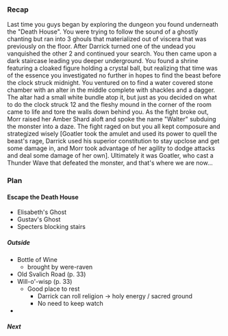 
### Recap

Last time you guys began by exploring the dungeon you found underneath the "Death House". You were trying to follow the sound of a ghostly chanting but ran into 3 ghouls that materialized out of viscera that was previously on the floor. After Darrick turned one of the undead you vanquished the other 2 and continued your search. You then came upon a dark staircase leading you deeper underground. You found a shrine featuring a cloaked figure holding a crystal ball, but realizing that time was of the essence you investigated no further in hopes to find the beast before the clock struck midnight. You ventured on to find a water covered stone chamber with an alter in the middle complete with shackles and a dagger. The altar had a small white bundle atop it, but just as you decided on what to do the clock struck 12 and the fleshy mound in the corner of the room came to life and tore the walls down behind you.
As the fight broke out, Morr raised her Amber Shard aloft and spoke the name "Walter" subduing the monster into a daze. The fight raged on but you all kept composure and strategized wisely [Goatler took the amulet and used its power to quell the beast's rage, Darrick used his superior constitution to stay upclose and get some damage in, and Morr took advantage of her agility to dodge attacks and deal some damage of her own]. Ultimately it was Goatler, who cast a Thunder Wave that defeated the monster, and that's where we are now...


### Plan
#### Escape the Death House
- Elisabeth's Ghost
- Gustav's Ghost
- Specters blocking stairs
##### Outside
- Bottle of Wine
	- brought by were-raven
- Old Svalich Road (p. 33)
- Will-o'-wisp (p. 33)
	- Good place to rest
        - Darrick can roll religion -> holy energy / sacred ground
        - No need to keep watch 
- 
##### Next
